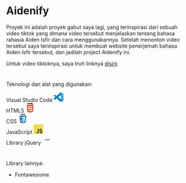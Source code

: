 # Aidenify

Proyek ini adalah proyek gabut saya lagi, yang terinspirasi dari sebuah video tiktok yang dimana video tersebut menjelaskan tentang bahasa rahasia Aiden Isfir dan cara menggunakannya. Setelah menonton video tersebut saya terinspirasi untuk membuat website penerjemah bahasa Aiden Isfir tersebut, dan jadilah project Aidenify ini.

Untuk video tiktoknya, saya truh linknya <a href="https://vt.tiktok.com/ZSeHCbSk5/">disini</a>
#
 
Teknologi dan alat yang digunakan: 
 
Visual Studio Code 
<img alt="Visual Studio Code" width="26px" src="https://raw.githubusercontent.com/github/explore/80688e429a7d4ef2fca1e82350fe8e3517d3494d/topics/visual-studio-code/visual-studio-code.png" />
<br>
HTML5
<img alt="HTML5" width="26px" src="https://raw.githubusercontent.com/github/explore/80688e429a7d4ef2fca1e82350fe8e3517d3494d/topics/html/html.png" />
<br>
CSS
<img alt="CSS3" width="26px" src="https://raw.githubusercontent.com/github/explore/80688e429a7d4ef2fca1e82350fe8e3517d3494d/topics/css/css.png" />
<br>
JavaScript
<img alt="JavaScript" width="26px" src="https://raw.githubusercontent.com/github/explore/80688e429a7d4ef2fca1e82350fe8e3517d3494d/topics/javascript/javascript.png" />
<br>
Library jQuery
<img alt="jQuery" width="26px" src="https://raw.githubusercontent.com/github/explore/80688e429a7d4ef2fca1e82350fe8e3517d3494d/topics/jquery/jquery.png" />

#

Library lainnya:
- Fontawesome

#
